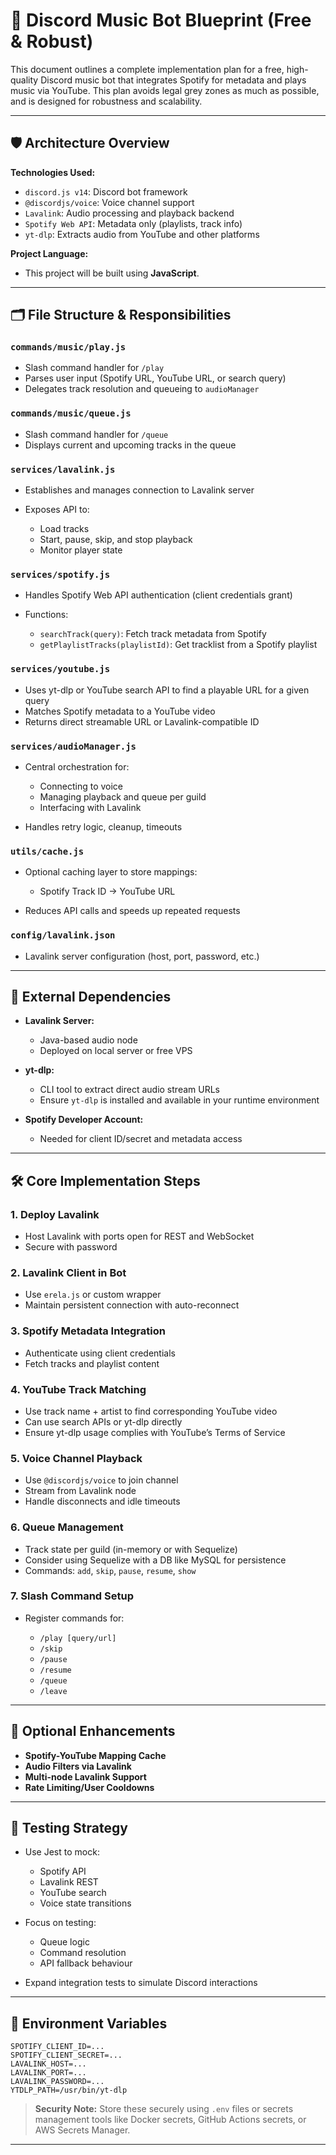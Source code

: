 # 🎵 Discord Music Bot Blueprint (Free & Robust)

This document outlines a complete implementation plan for a free, high-quality Discord music bot that integrates Spotify for metadata and plays music via YouTube. This plan avoids legal grey zones as much as possible, and is designed for robustness and scalability.

---

## 🛡️ Architecture Overview

**Technologies Used:**

* `discord.js v14`: Discord bot framework
* `@discordjs/voice`: Voice channel support
* `Lavalink`: Audio processing and playback backend
* `Spotify Web API`: Metadata only (playlists, track info)
* `yt-dlp`: Extracts audio from YouTube and other platforms

**Project Language:**

* This project will be built using **JavaScript**.

---

## 🗂️ File Structure & Responsibilities

### `commands/music/play.js`

* Slash command handler for `/play`
* Parses user input (Spotify URL, YouTube URL, or search query)
* Delegates track resolution and queueing to `audioManager`

### `commands/music/queue.js`

* Slash command handler for `/queue`
* Displays current and upcoming tracks in the queue

### `services/lavalink.js`

* Establishes and manages connection to Lavalink server
* Exposes API to:

  * Load tracks
  * Start, pause, skip, and stop playback
  * Monitor player state

### `services/spotify.js`

* Handles Spotify Web API authentication (client credentials grant)
* Functions:

  * `searchTrack(query)`: Fetch track metadata from Spotify
  * `getPlaylistTracks(playlistId)`: Get tracklist from a Spotify playlist

### `services/youtube.js`

* Uses yt-dlp or YouTube search API to find a playable URL for a given query
* Matches Spotify metadata to a YouTube video
* Returns direct streamable URL or Lavalink-compatible ID

### `services/audioManager.js`

* Central orchestration for:

  * Connecting to voice
  * Managing playback and queue per guild
  * Interfacing with Lavalink
* Handles retry logic, cleanup, timeouts

### `utils/cache.js`

* Optional caching layer to store mappings:

  * Spotify Track ID → YouTube URL
* Reduces API calls and speeds up repeated requests

### `config/lavalink.json`

* Lavalink server configuration (host, port, password, etc.)

---

## 🔌 External Dependencies

* **Lavalink Server:**

  * Java-based audio node
  * Deployed on local server or free VPS

* **yt-dlp:**

  * CLI tool to extract direct audio stream URLs
  * Ensure `yt-dlp` is installed and available in your runtime environment

* **Spotify Developer Account:**

  * Needed for client ID/secret and metadata access

---

## 🛠️ Core Implementation Steps

### 1. **Deploy Lavalink**

* Host Lavalink with ports open for REST and WebSocket
* Secure with password

### 2. **Lavalink Client in Bot**

* Use `erela.js` or custom wrapper
* Maintain persistent connection with auto-reconnect

### 3. **Spotify Metadata Integration**

* Authenticate using client credentials
* Fetch tracks and playlist content

### 4. **YouTube Track Matching**

* Use track name + artist to find corresponding YouTube video
* Can use search APIs or yt-dlp directly
* Ensure yt-dlp usage complies with YouTube’s Terms of Service

### 5. **Voice Channel Playback**

* Use `@discordjs/voice` to join channel
* Stream from Lavalink node
* Handle disconnects and idle timeouts

### 6. **Queue Management**

* Track state per guild (in-memory or with Sequelize)
* Consider using Sequelize with a DB like MySQL for persistence
* Commands: `add`, `skip`, `pause`, `resume`, `show`

### 7. **Slash Command Setup**

* Register commands for:

  * `/play [query/url]`
  * `/skip`
  * `/pause`
  * `/resume`
  * `/queue`
  * `/leave`

---

## 🧫 Optional Enhancements

* **Spotify-YouTube Mapping Cache**
* **Audio Filters via Lavalink**
* **Multi-node Lavalink Support**
* **Rate Limiting/User Cooldowns**

---

## 🧪 Testing Strategy

* Use Jest to mock:

  * Spotify API
  * Lavalink REST
  * YouTube search
  * Voice state transitions
* Focus on testing:

  * Queue logic
  * Command resolution
  * API fallback behaviour
* Expand integration tests to simulate Discord interactions

---

## 🔐 Environment Variables

```env
SPOTIFY_CLIENT_ID=...
SPOTIFY_CLIENT_SECRET=...
LAVALINK_HOST=...
LAVALINK_PORT=...
LAVALINK_PASSWORD=...
YTDLP_PATH=/usr/bin/yt-dlp
```

> **Security Note:** Store these securely using `.env` files or secrets management tools like Docker secrets, GitHub Actions secrets, or AWS Secrets Manager.

---
